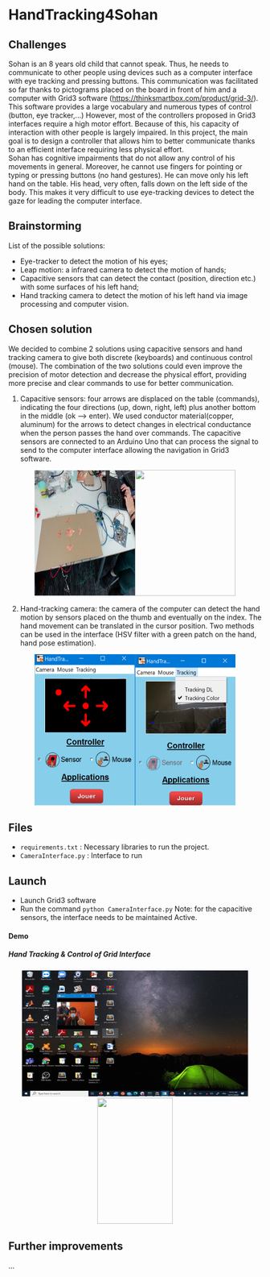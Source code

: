 # HandTracking4Sohan

## Challenges 

Sohan is an 8 years old child that cannot speak. Thus, he needs to communicate to other people using devices such as a computer interface with eye tracking and pressing buttons. This communication was facilitated so far thanks to pictograms placed on the board in front of him and a computer with Grid3 software (https://thinksmartbox.com/product/grid-3/). This software provides a large vocabulary and numerous types of control (button, eye tracker,...)
However, most of the controllers proposed in Grid3 interfaces require a high motor effort. Because of this, his capacity of interaction with other people is largely impaired. In this project, the main goal is to design a controller that allows him to better communicate thanks to an efficient interface requiring less physical effort.  
Sohan has cognitive impairments that do not allow any control of his movements in general. Moreover, he cannot use fingers for pointing or typing or pressing buttons (no hand gestures). He can move only his left hand on the table. His head, very often, falls down on the left side of the body. This makes it very difficult to use eye-tracking devices to detect the gaze for leading the computer interface. 

## Brainstorming
List of the possible solutions: 
* Eye-tracker to detect the motion of his eyes; 
* Leap motion: a infrared camera to detect the motion of hands; 
* Capacitive sensors that can detect the contact (position, direction etc.) with some surfaces  of his left hand; 
* Hand tracking camera to detect the motion of his left hand via image processing and computer vision.   

## Chosen solution
We decided to combine 2 solutions using capacitive sensors and hand tracking camera to give both discrete (keyboards) and continuous control (mouse). 
The combination of the two solutions could even improve the precision of motor detection and decrease the physical effort, providing more precise and clear commands to use for better communication. 

1. Capacitive sensors: four arrows are displaced on the table (commands), indicating the four directions (up, down, right, left) plus another bottom in the middle (ok --> enter). We used conductor material(copper, aluminum) for the arrows to detect changes in electrical conductance when the person passes the hand over commands. The capacitive sensors are connected to an Arduino Uno that can process the signal to send to the computer interface allowing the navigation in Grid3 software. 

<p align="center"><img src="Media/board_v0.PNG" width="200" height="250"><img src="Media/board_sensors_1.jpeg" width="200" height="250"><p align="center">

2. Hand-tracking camera: the camera of the computer can detect the hand motion by sensors placed on the thumb and eventually on the index. The hand movement can be translated in the cursor position. Two methods can be used in the interface (HSV filter with a green patch on the hand, hand pose estimation). 

<p align="center"><img src="Media/interface_sensor.png" alt="drawing" width="200"  height="300"/><img src="Media/interface_menu.png" width="200" height="300"><p align="center">


## Files 
 - ```requirements.txt``` : Necessary libraries to run the project. 
 - ```CameraInterface.py``` : Interface to run 

 ## Launch
 
- Launch Grid3 software
- Run the command ```python CameraInterface.py```
Note: for the capacitive sensors, the interface needs to be maintained Active. 

#### Demo
##### Hand Tracking & Control of Grid Interface
<p align="center"><img src="Media/Mouse_HandTracker.gif" width="450" height="250"/><img src="Media/Grip3_handtracker.gif" width="150" height="250"/><p align="center">

## Further improvements
...
